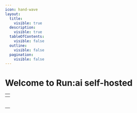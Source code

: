 ```yaml
---
icon: hand-wave
layout:
  title:
    visible: true
  description:
    visible: true
  tableOfContents:
    visible: false
  outline:
    visible: false
  pagination:
    visible: false
---
```


# Welcome to Run:ai self-hosted



<table data-view="cards"><thead><tr><th></th></tr></thead><tbody><tr><td></td></tr><tr><td></td></tr><tr><td></td></tr><tr><td></td></tr><tr><td></td></tr><tr><td></td></tr></tbody></table>
